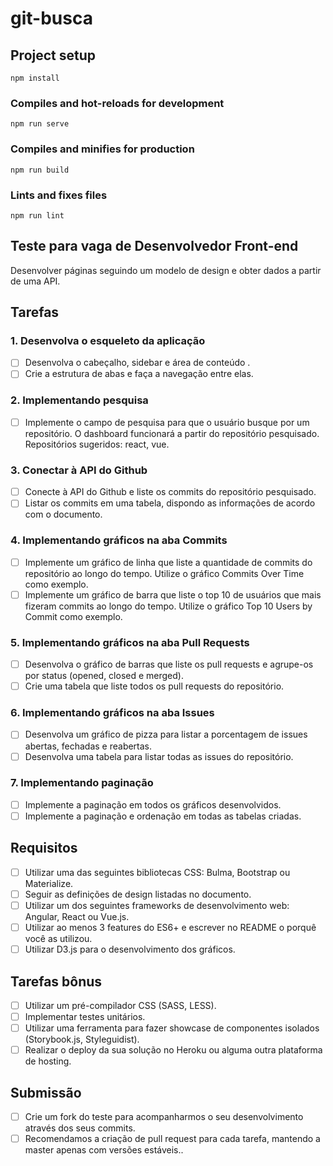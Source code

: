 # git-busca

## Project setup
```
npm install
```

### Compiles and hot-reloads for development
```
npm run serve
```

### Compiles and minifies for production
```
npm run build
```

### Lints and fixes files
```
npm run lint
```

## Teste para vaga de Desenvolvedor Front-end
Desenvolver páginas seguindo um modelo de design e obter dados a partir de uma API.

## Tarefas

### 1. Desenvolva o esqueleto da aplicação

- [ ] Desenvolva o cabeçalho, sidebar e área de conteúdo .
- [ ] Crie a estrutura de abas e faça a navegação entre elas.

### 2. Implementando pesquisa

- [ ] Implemente o campo de pesquisa para que o usuário busque por um repositório. O dashboard funcionará a partir do repositório pesquisado. Repositórios sugeridos: react, vue.

### 3. Conectar à API do Github

- [ ] Conecte à API do Github e liste os commits do repositório pesquisado.
- [ ] Listar os commits em uma tabela, dispondo as informações de acordo com o documento.

### 4. Implementando gráficos na aba Commits

- [ ] Implemente um gráfico de linha que liste a quantidade de commits do repositório ao longo do tempo. Utilize o gráfico Commits Over Time como exemplo.
- [ ] Implemente um gráfico de barra que liste o top 10 de usuários que mais fizeram commits ao longo do tempo. Utilize o gráfico Top 10 Users by Commit como exemplo.

### 5. Implementando gráficos na aba Pull Requests

- [ ] Desenvolva o gráfico de barras que liste os pull requests e agrupe-os por status (opened, closed e merged).
- [ ] Crie uma tabela que liste todos os pull requests do repositório.

### 6. Implementando gráficos na aba Issues

- [ ] Desenvolva um gráfico de pizza para listar a porcentagem de issues abertas, fechadas e reabertas.
- [ ] Desenvolva uma tabela para listar todas as issues do repositório.

### 7. Implementando paginação

- [ ] Implemente a paginação em todos os gráficos desenvolvidos.
- [ ] Implemente a paginação e ordenação em todas as tabelas criadas.

## Requisitos

- [ ] Utilizar uma das seguintes bibliotecas CSS: Bulma, Bootstrap ou  Materialize.
- [ ] Seguir as definições de design listadas no documento.
- [ ] Utilizar um dos seguintes frameworks de desenvolvimento web: Angular, React ou Vue.js.
- [ ] Utilizar ao menos 3 features do ES6+ e escrever no README o porquê você as utilizou.
- [ ] Utilizar D3.js para o desenvolvimento dos gráficos.

## Tarefas bônus
- [ ] Utilizar um pré-compilador CSS (SASS, LESS).
- [ ] Implementar testes unitários.
- [ ] Utilizar uma ferramenta para fazer showcase de componentes isolados (Storybook.js, Styleguidist).
- [ ] Realizar o deploy da sua solução no Heroku ou alguma outra plataforma de hosting.

## Submissão
- [ ] Crie um fork do teste para acompanharmos o seu desenvolvimento através dos seus commits.
- [ ] Recomendamos a criação de pull request para cada tarefa, mantendo a master apenas com versões estáveis..
